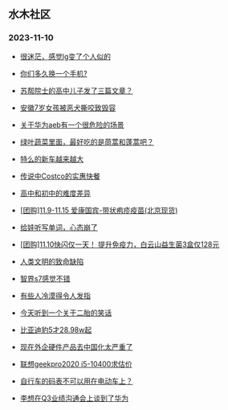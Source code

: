 ## 水木社区 
### 2023-11-10

+ [很迷茫，感觉lg变了个人似的](https://www.mysmth.net/nForum/article/Love/6271580)

+ [你们多久换一个手机?](https://www.mysmth.net/nForum/article/DigiHome/1246033)

+ [苏帮院士的高中儿子发了三篇文章？](https://www.mysmth.net/nForum/article/QingJiao/832951)

+ [安徽7岁女孩被恶犬撕咬致毁容](https://www.mysmth.net/nForum/article/FamilyLife/1766466124)

+ [关于华为aeb有一个很危险的场景](https://www.mysmth.net/nForum/article/GreenAuto/1403280)

+ [绿叶蔬菜里面，最好吃的是茼蒿和蓬蒿吧？](https://www.mysmth.net/nForum/article/Tooooold/375066)

+ [特么的新车越来越大](https://www.mysmth.net/nForum/article/AutoWorld/1944719985)

+ [传说中Costco的实惠快餐](https://www.mysmth.net/nForum/article/Travel/965328)

+ [高中和初中的难度差异](https://www.mysmth.net/nForum/article/PreUnivEdu/119598)

+ [[团购]11.9-11.15 爱康国宾-带状疱疹疫苗(北京现货)](https://www.mysmth.net/nForum/article/ADAgent_TG/1312223)

+ [给娃听写单词，心态崩了](https://www.mysmth.net/nForum/article/ChildEducation/2306565)

+ [[团购]11.10快闪仅一天！ 提升免疫力，白云山益生菌3盒仅128元](https://www.mysmth.net/nForum/article/ADAgent_TG/1312272)

+ [人类文明的致命缺陷](https://www.mysmth.net/nForum/article/Reader/737365)

+ [智界s7感觉不错](https://www.mysmth.net/nForum/article/GreenAuto/1404191)

+ [有些人冷漠得令人发指](https://www.mysmth.net/nForum/article/FamilyLife/1766466976)

+ [今天听到一个关于二胎的笑话](https://www.mysmth.net/nForum/article/Joke/4137022)

+ [比亚迪豹5才28.98w起](https://www.mysmth.net/nForum/article/AutoWorld/1944720865)

+ [现在外企硬件产品去中国化太严重了](https://www.mysmth.net/nForum/article/WorkLife/3434162)

+ [联想geekpro2020 i5-10400求估价](https://www.mysmth.net/nForum/article/SecondComputer/2302293)

+ [自行车的码表不可以用在电动车上？](https://www.mysmth.net/nForum/article/DigiHome/1246442)

+ [李想在Q3业绩沟通会上谈到了华为](https://www.mysmth.net/nForum/article/GreenAuto/1404277)

